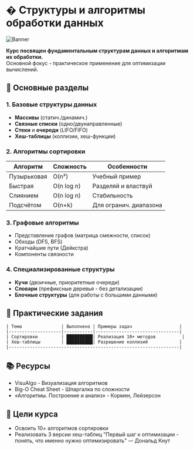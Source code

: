 # �️ Структуры и алгоритмы обработки данных

![Banner](https://placehold.co/1200x400/1e3a8a/white?text=Алгоритмы+и+Структуры+Данных)

**Курс посвящен фундаментальным структурам данных и алгоритмам их обработки.**  
Основной фокус - практическое применение для оптимизации вычислений.

## 📌 Основные разделы

### 1. Базовые структуры данных
- **Массивы** (статич./динамич.)
- **Связные списки** (одно/двунаправленные)
- **Стеки** и **очереди** (LIFO/FIFO)
- **Хеш-таблицы** (коллизии, хеш-функции)

### 2. Алгоритмы сортировки
| Алгоритм       | Сложность | Особенности          |
|----------------|-----------|----------------------|
| Пузырьковая    | O(n²)     | Учебный пример       |
| Быстрая        | O(n log n)| Разделяй и властвуй  |
| Слиянием       | O(n log n)| Стабильность         |
| Подсчётом      | O(n+k)    | Для огранич. диапазона |

### 3. Графовые алгоритмы
- Представление графов (матрица смежности, список)
- Обходы (DFS, BFS)
- Кратчайшие пути (Дейкстра)
- Компоненты связности

### 4. Специализированные структуры
- **Кучи** (двоичные, приоритетные очереди)
- **Словари** (префиксные деревья - без детализации)
- **Блочные структуры** (для работы с большими данными)

## 🚀 Практические задания

```progress
| Тема               | Выполнено | Примеры задач                  |
|--------------------|-----------|--------------------------------|
| Сортировки         | ██████████| Реализация 10+ методов          |
| Хеш-таблицы        | ██████████| Разрешение коллизий            |
|-----------------------------------------------------------------|
```
## 📚 Ресурсы

- VisuAlgo - Визуализация алгоритмов
- Big-O Cheat Sheet - Шпаргалка по сложности
- «Алгоритмы. Построение и анализ» - Кормен, Лейзерсон

## 🎯 Цели курса

- Освоить 10+ алгоритмов сортировки
- Реализовать 3 версии хеш-таблиц
"Первый шаг к оптимизации - понять, что именно нужно оптимизировать" — Дональд Кнут
